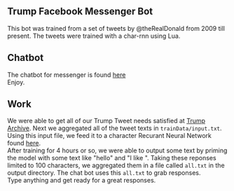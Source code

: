 ## Trump Facebook Messenger Bot

This bot was trained from a set of tweets by @theRealDonald from 2009 till present. The tweets were trained with a char-rnn using Lua.

## Chatbot 

The chatbot for messenger is found [here](https://www.facebook.com/hackmit2017trumpbot/) <br> Enjoy.

## Work

We were able to get all of our Trump Tweet needs satisfied at [Trump Archive](http://www.trumptwitterarchive.com/archive). Next we aggregated all of the tweet texts in `trainData/input.txt`. Using this input file, we feed it to a character Recurant Neural Network found [here](https://github.com/karpathy/char-rnn). <br> 
After training for 4 hours or so, we were able to output some text by priming the model with some text like "hello" and "I like ". Taking these reponses limited to 100 characters, we aggregated them in a file called `all.txt` in the output directory. The chat bot uses this `all.txt` to grab responses. <br>
Type anything and get ready for a great responses.
